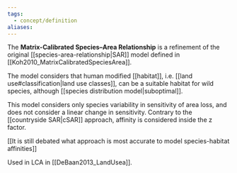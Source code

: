 ```yaml
---
tags:
  - concept/definition
aliases:
---
```

The **Matrix-Calibrated Species–Area Relationship** is a refinement of the original [[species-area-relationship|SAR]] model defined in [[Koh2010_MatrixCalibratedSpeciesArea]]. 

The model considers that human modified [[habitat]], i.e. [[land use#classification|land use classes]], can be a suitable habitat for wild species, although [[species distribution model|suboptimal]].

This model considers only species variability in sensitivity of area loss, and does not consider a linear change in sensitivity. Contrary to the [[countryside SAR|cSAR]] approach, affinity is considered inside the z factor. 

[[It is still debated what approach is most accurate to model species-habitat affinities]]

Used in LCA in [[DeBaan2013_LandUsea]].
